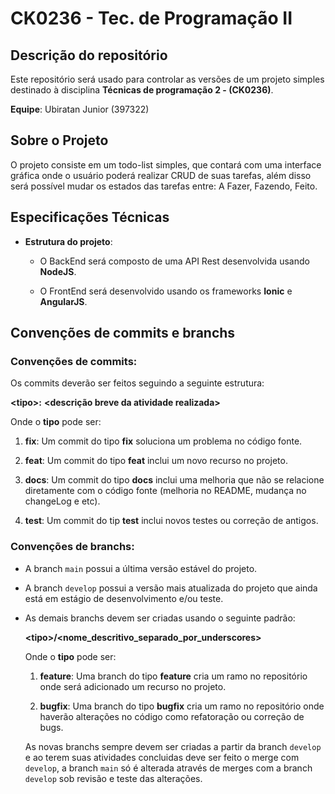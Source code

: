 # CK0236 - Tec. de Programação II


## Descrição do repositório

Este repositório será usado para controlar as versões de um projeto simples destinado à disciplina **Técnicas de programação 2 - (CK0236)**.

**Equipe**: Ubiratan Junior (397322)

## Sobre o Projeto

 O projeto consiste em um todo-list simples, que contará com uma interface gráfica onde o usuário poderá realizar CRUD de suas tarefas, além disso será possível mudar os estados das tarefas entre: A Fazer, Fazendo, Feito.


## Especificações Técnicas

  - **Estrutura do projeto**:
    - O BackEnd será composto de uma API Rest desenvolvida usando **NodeJS**.

    - O FrontEnd será desenvolvido usando os frameworks **Ionic** e **AngularJS**.

## Convenções de commits e branchs

### Convenções de commits:

Os commits deverão ser feitos seguindo a seguinte estrutura:

**\<tipo\>:** **\<descrição breve da atividade realizada\>**

Onde o **tipo** pode ser:

1. **fix**: Um commit do tipo **fix** soluciona um problema no código fonte.

2. **feat**: Um commit do tipo **feat** inclui um novo recurso no projeto.

3. **docs**: Um commit do tipo **docs** inclui uma melhoria que não se relacione diretamente com o código fonte (melhoria no README, mudança no changeLog e etc).

4. **test**: Um commit do tip **test** inclui novos testes ou correção de antigos.

### Convenções de branchs:  

- A branch ```main``` possui a última versão estável do projeto.

- A branch ```develop``` possui a versão mais atualizada do projeto que ainda está em estágio de desenvolvimento e/ou teste.

- As demais branchs devem ser criadas usando o seguinte padrão:

  **\<tipo\>/\<nome_descritivo_separado_por_underscores\>**

  Onde o **tipo** pode ser:

  1. **feature**: Uma  branch do tipo **feature** cria um ramo no repositório onde será adicionado um recurso no projeto.

  2. **bugfix**: Uma branch do tipo **bugfix** cria um ramo no repositório onde haverão alterações no código como refatoração ou correção de bugs.

  As novas branchs sempre devem ser criadas a partir da branch ```develop``` e ao terem suas atividades concluidas deve ser feito o merge com ```develop```, a branch ```main``` só é alterada através de merges com a branch ```develop``` sob revisão e teste das alterações.
